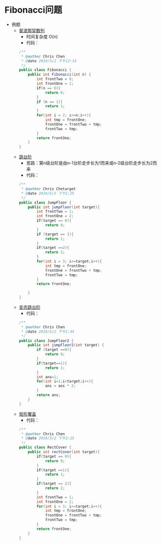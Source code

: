 Fibonacci问题
=================

+ 例题
  + [斐波那契数列](https://www.nowcoder.com/practice/c6c7742f5ba7442aada113136ddea0c3?tpId=13&tqId=11160&tPage=1&rp=1&ru=/ta/coding-interviews&qru=/ta/coding-interviews/question-ranking)
    + 时间复杂度 O(n)
    + 代码：
    ```java
    /**
     * @author Chris Chen
     * @date 2019/5/2 下午12:14
     */
    public class Fibonacci {
        public int Fibonacci(int n) {
            int frontTwo = 0;
            int frontOne = 1;
            if(n == 0){
                return 0;
            }
            if (n == 1){
                return 1;
            }
            for(int i = 2; i<=n;i++){
                int tmp = frontOne;
                frontOne = frontTwo + tmp;
                frontTwo = tmp;
            }
            return frontOne;
        }
    }

    ```
   + [跳台阶](https://www.nowcoder.com/practice/8c82a5b80378478f9484d87d1c5f12a4?tpId=13&tqId=11161&tPage=1&rp=1&ru=/ta/coding-interviews&qru=/ta/coding-interviews/question-ranking)
     + 思路：第n级台阶是由n-1台阶走步长为1而来或n-2级台阶走步长为2而来
     + 代码：
     ```java
     /**
      * @author Chris Chetarget
      * @date 2019/5/2 下午1:25
      */
     public class JumpFloor {
         public int jumpFloor(int target){
             int frontTwo = 1;
             int frontOne = 2;
             if(target == 0){
                 return 0;
             }
             if (target == 1){
                 return 1;
             }
             if(target ==2){
                 return 2;
             }
             for(int i = 3; i<=target;i++){
                 int tmp = frontOne;
                 frontOne = frontTwo + tmp;
                 frontTwo = tmp;
             }
             return frontOne;
     
         }
     }

     ```
   + [变态跳台阶](https://www.nowcoder.com/practice/22243d016f6b47f2a6928b4313c85387?tpId=13&tqId=11162&tPage=1&rp=1&ru=/ta/coding-interviews&qru=/ta/coding-interviews/question-ranking)
     + 代码：
     ```java
     /**
      * @author Chris Chen
      * @date 2019/5/2 下午1:44
      */
     public class JumpFloor2 {
         public int jumpFloor2(int target) {
             if (target ==0){
                 return 0;
             }
             if(target==1){
                 return 1;
             }
             int ans=1;
             for(int i=1;i<target;i++){
                 ans = ans * 2;
             }
             return ans;
         }
     }

     ```
   + [矩形覆盖](https://www.nowcoder.com/practice/72a5a919508a4251859fb2cfb987a0e6?tpId=13&tqId=11163&tPage=1&rp=1&ru=/ta/coding-interviews&qru=/ta/coding-interviews/question-ranking)
     + 代码：
     ```java
     /**
      * @author Chris Chen
      * @date 2019/5/2 下午2:15
      */
     public class RectCover {
         public int rectCover(int target){
             if(target == 0){
                 return 0;
             }
             if(target ==1){
                 return 1;
             }
             if(target == 2){
                 return 2;
             }
             int frontTwo = 1;
             int frontOne = 2;
             for(int i = 3; i<=target;i++){
                 int tmp = frontOne;
                 frontOne = frontTwo + tmp;
                 frontTwo = tmp;
             }
             return frontOne;
         }
     }

     ```
   